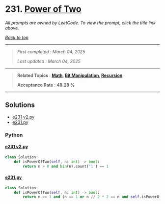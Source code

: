 # 231. [Power of Two](<https://leetcode.com/problems/power-of-two>)

*All prompts are owned by LeetCode. To view the prompt, click the title link above.*

*[Back to top](<../README.md>)*

------

> *First completed : March 04, 2025*
>
> *Last updated : March 04, 2025*

------

> **Related Topics** : **[Math](<by_topic/Math.md>), [Bit Manipulation](<by_topic/Bit Manipulation.md>), [Recursion](<by_topic/Recursion.md>)**
>
> **Acceptance Rate** : **48.28 %**

------

## Solutions

- [e231 v2.py](<../my-submissions/e231 v2.py>)
- [e231.py](<../my-submissions/e231.py>)
### Python
#### [e231 v2.py](<../my-submissions/e231 v2.py>)
```Python
class Solution:
    def isPowerOfTwo(self, n: int) -> bool:
        return n > 0 and bin(n).count('1') == 1
```

#### [e231.py](<../my-submissions/e231.py>)
```Python
class Solution:
    def isPowerOfTwo(self, n: int) -> bool:
        return n >= 1 and (n == 1 or n // 2 * 2 == n and self.isPowerOfTwo(n // 2))
```

